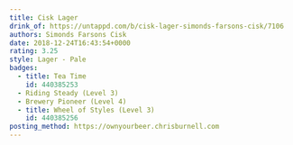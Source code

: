 ```yaml
---
title: Cisk Lager
drink_of: https://untappd.com/b/cisk-lager-simonds-farsons-cisk/7106
authors: Simonds Farsons Cisk
date: 2018-12-24T16:43:54+0000
rating: 3.25
style: Lager - Pale
badges:
  - title: Tea Time
    id: 440385253
  - Riding Steady (Level 3)
  - Brewery Pioneer (Level 4)
  - title: Wheel of Styles (Level 3)
    id: 440385256
posting_method: https://ownyourbeer.chrisburnell.com
---
```

